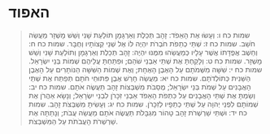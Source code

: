 # האפוד

> שמות כח ו: וְעָשׂוּ אֶת הָאֵפֹד:  זָהָב תְּכֵלֶת וְאַרְגָּמָן תּוֹלַעַת שָׁנִי וְשֵׁשׁ מָשְׁזָר מַעֲשֵׂה חֹשֵׁב.
> שמות כח ז: שְׁתֵּי כְתֵפֹת חֹבְרֹת יִהְיֶה לּוֹ אֶל שְׁנֵי קְצוֹתָיו וְחֻבָּר.
> שמות כח ח: וְחֵשֶׁב אֲפֻדָּתוֹ אֲשֶׁר עָלָיו כְּמַעֲשֵׂהוּ מִמֶּנּוּ יִהְיֶה:  זָהָב תְּכֵלֶת וְאַרְגָּמָן וְתוֹלַעַת שָׁנִי וְשֵׁשׁ מָשְׁזָר.
> שמות כח ט: וְלָקַחְתָּ אֶת שְׁתֵּי אַבְנֵי שֹׁהַם; וּפִתַּחְתָּ עֲלֵיהֶם שְׁמוֹת בְּנֵי יִשְׂרָאֵל.
> שמות כח י: שִׁשָּׁה מִשְּׁמֹתָם עַל הָאֶבֶן הָאֶחָת; וְאֶת שְׁמוֹת הַשִּׁשָּׁה הַנּוֹתָרִים עַל הָאֶבֶן הַשֵּׁנִית כְּתוֹלְדֹתָם.
> שמות כח יא: מַעֲשֵׂה חָרַשׁ אֶבֶן פִּתּוּחֵי חֹתָם תְּפַתַּח אֶת שְׁתֵּי הָאֲבָנִים עַל שְׁמֹת בְּנֵי יִשְׂרָאֵל; מֻסַבֹּת מִשְׁבְּצוֹת זָהָב תַּעֲשֶׂה אֹתָם.
> שמות כח יב: וְשַׂמְתָּ אֶת שְׁתֵּי הָאֲבָנִים עַל כִּתְפֹת הָאֵפֹד אַבְנֵי זִכָּרֹן לִבְנֵי יִשְׂרָאֵל; וְנָשָׂא אַהֲרֹן אֶת שְׁמוֹתָם לִפְנֵי יְהוָה עַל שְׁתֵּי כְתֵפָיו לְזִכָּרֹן.
> שמות כח יג: וְעָשִׂיתָ מִשְׁבְּצֹת זָהָב.
> שמות כח יד: וּשְׁתֵּי שַׁרְשְׁרֹת זָהָב טָהוֹר מִגְבָּלֹת תַּעֲשֶׂה אֹתָם מַעֲשֵׂה עֲבֹת; וְנָתַתָּה אֶת שַׁרְשְׁרֹת הָעֲבֹתֹת עַל הַמִּשְׁבְּצֹת. 
 

